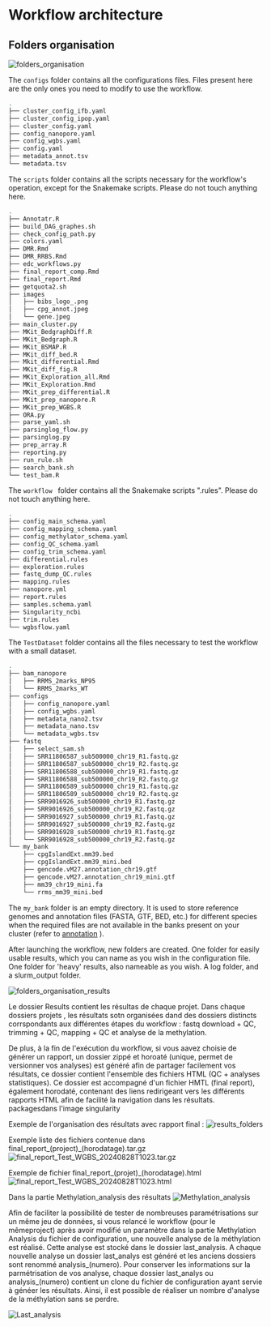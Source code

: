 
# Workflow architecture

## Folders organisation 

![folders_organisation](img/folder_organisation_worklfow.png)

The `configs` folder contains all the configurations files.
Files present here are the only ones you need to modify to use the workflow.

```bash
.
├── cluster_config_ifb.yaml
├── cluster_config_ipop.yaml
├── cluster_config.yaml
├── config_nanopore.yaml
├── config_wgbs.yaml
├── config.yaml
├── metadata_annot.tsv
└── metadata.tsv
```

The `scripts` folder contains all the scripts necessary for the workflow's operation, except for the Snakemake scripts. Please do not touch anything here. 

```bash
.
├── Annotatr.R
├── build_DAG_graphes.sh
├── check_config_path.py
├── colors.yaml
├── DMR.Rmd
├── DMR_RRBS.Rmd
├── edc_workflows.py
├── final_report_comp.Rmd
├── final_report.Rmd
├── getquota2.sh
├── images
│   ├── bibs_logo_.png
│   ├── cpg_annot.jpeg
│   └── gene.jpeg
├── main_cluster.py
├── MKit_BedgraphDiff.R
├── MKit_Bedgraph.R
├── MKit_BSMAP.R
├── MKit_diff_bed.R
├── Mkit_differential.Rmd
├── MKit_diff_fig.R
├── MKit_Exploration_all.Rmd
├── MKit_Exploration.Rmd
├── MKit_prep_differential.R
├── MKit_prep_nanopore.R
├── MKit_prep_WGBS.R
├── ORA.py
├── parse_yaml.sh
├── parsinglog_flow.py
├── parsinglog.py
├── prep_array.R
├── reporting.py
├── run_rule.sh
├── search_bank.sh
└── test_bam.R
```

The  `workflow ` folder contains all the Snakemake scripts ".rules". Please do not touch anything here.

```bash
.
├── config_main_schema.yaml
├── config_mapping_schema.yaml
├── config_methylator_schema.yaml
├── config_QC_schema.yaml
├── config_trim_schema.yaml
├── differential.rules
├── exploration.rules
├── fastq_dump_QC.rules
├── mapping.rules
├── nanopore.yml
├── report.rules
├── samples.schema.yaml
├── Singularity_ncbi
├── trim.rules
└── wgbsflow.yaml
```

The  ` TestDataset `  folder contains all the files necessary to test the workflow with a small dataset.    

```bash
.
├── bam_nanopore
│   ├── RRMS_2marks_NP95
│   └── RRMS_2marks_WT
├── configs
│   ├── config_nanopore.yaml
│   ├── config_wgbs.yaml
│   ├── metadata_nano2.tsv
│   ├── metadata_nano.tsv
│   └── metadata_wgbs.tsv
├── fastq
│   ├── select_sam.sh
│   ├── SRR11806587_sub500000_chr19_R1.fastq.gz
│   ├── SRR11806587_sub500000_chr19_R2.fastq.gz
│   ├── SRR11806588_sub500000_chr19_R1.fastq.gz
│   ├── SRR11806588_sub500000_chr19_R2.fastq.gz
│   ├── SRR11806589_sub500000_chr19_R1.fastq.gz
│   ├── SRR11806589_sub500000_chr19_R2.fastq.gz
│   ├── SRR9016926_sub500000_chr19_R1.fastq.gz
│   ├── SRR9016926_sub500000_chr19_R2.fastq.gz
│   ├── SRR9016927_sub500000_chr19_R1.fastq.gz
│   ├── SRR9016927_sub500000_chr19_R2.fastq.gz
│   ├── SRR9016928_sub500000_chr19_R1.fastq.gz
│   └── SRR9016928_sub500000_chr19_R2.fastq.gz
└── my_bank
    ├── cpgIslandExt.mm39.bed
    ├── cpgIslandExt.mm39_mini.bed
    ├── gencode.vM27.annotation_chr19.gtf
    ├── gencode.vM27.annotation_chr19_mini.gtf
    ├── mm39_chr19_mini.fa
    └── rrms_mm39_mini.bed
```


The `my_bank` folder is an empty directory. It is used to store reference genomes and annotation files (FASTA, GTF, BED, etc.) for different species when the required files are not available in the banks present on your cluster (refer to [annotation](annotations.md) ).  

After launching the workflow, new folders are created. One folder for easily usable results, which you can name as you wish in the configuration file. One folder
for 'heavy' results, also nameable as you wish. A log folder, and a slurm_output folder.

![folders_organisation_results](img/folder_organisation_worklfow_results.png)

Le dossier Results contient les résultas de chaque projet. Dans chaque dossiers projets , les résultats sotn organisées dand des dossiers distincts corrspondants aux différentes étapes du workflow : fastq download + QC, trimming + QC, mapping + QC et analyse de la methylation.

De plus, à la fin de l'exécution du workflow, si vous aavez choisie de générer un rapport, un dossier zippé et horoaté (unique, permet de versionner vos analyses) est généré afin de partager facilement vos résultats, ce dossier contient l'ensemble des fichiers HTML (QC + analyses statistiques). Ce dossier est accompagné d'un fichier HMTL (final report), également horodaté, contenant des liens redirigeant vers les différents rapports HTML afin de facilité la navigation dans les résultats. packagesdans l'image singularity

Exemple de l'organisation des résultats avec rapport final :
![results_folders](img/results_folders.png)

Exemple liste des fichiers contenue dans final_report_(project)_(horodatage).tar.gz
![final_report_Test_WGBS_20240828T1023.tar.gz](img/final_report_Test_WGBS_20240828T1023.tar.gz.png)

Exemple de fichier final_report_(projet)_(horodatage).html
![final_report_Test_WGBS_20240828T1023.html](img/final_report_Test_WGBS_20240828T1023.png)

Dans la partie Methylation_analysis des résultats 
![Methylation_analysis](img/Methylation_analysis.png)

Afin de faciliter la possibilité de tester de nombreuses paramétrisations sur un même jeu de données, si vous relancé le workflow (pour le mêmeproject) après avoir modifié un paramètre dans la partie Methylation Analysis du fichier de configuration, une nouvelle analyse de la méthylation est réalisé. Cette analyse est stocké dans le dossier last_analysis. A chaque nouvelle analyse un dossier last_analys est généré et les anciens dossiers sont renommé analysis_(numero). Pour conserver les informations sur la parmétrisation de vos analyse, chaque dossier last_analys ou analysis_(numero) contient un clone du fichier de configuration ayant servie à généer les résultats. Ainsi, il est possible de réaliser un nombre d'analyse de la méthylation sans se perdre. 

![Last_analysis](img/Last_analysis.png)











